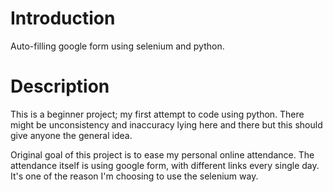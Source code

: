 # Introduction
Auto-filling google form using selenium and python.

# Description
This is a beginner project; my first attempt to code using python. There might be unconsistency and inaccuracy lying here and there but this should give anyone the general idea.

Original goal of this project is to ease my personal online attendance. 
The attendance itself is using google form, with different links every single day. It's one of the reason I'm choosing to use the selenium way.
